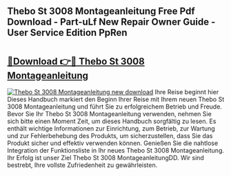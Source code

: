 ## Thebo St 3008 Montageanleitung Free Pdf Download - Part-uLf New Repair Owner Guide - User Service Edition PpRen

# <h2><a href="http://df7sfh1.blite.top/?on=Thebo+St+3008+Montageanleitung">🔗Download 👉🔴 Thebo St 3008 Montageanleitung</a></h2>

[![Thebo St 3008 Montageanleitung new download](https://i.imgur.com/lujVjoI.png)](http://df7sfh1.blite.top/?on=Thebo+St+3008+Montageanleitung)
Ihre Reise beginnt hier Dieses Handbuch markiert den Beginn Ihrer Reise mit Ihrem neuen Thebo St 3008 Montageanleitung und führt Sie zu erfolgreichem Betrieb und Freude. Bevor Sie Ihr Thebo St 3008 Montageanleitung verwenden, nehmen Sie sich bitte einen Moment Zeit, um dieses Handbuch sorgfältig zu lesen. Es enthält wichtige Informationen zur Einrichtung, zum Betrieb, zur Wartung und zur Fehlerbehebung des Produkts, um sicherzustellen, dass Sie das Produkt sicher und effektiv verwenden können. Genießen Sie die nahtlose Integration der Funktionsliste in Ihr neues Thebo St 3008 Montageanleitung. Ihr Erfolg ist unser Ziel Thebo St 3008 MontageanleitungDD. Wir sind bestrebt, Ihre vollste Zufriedenheit zu gewährleisten.
